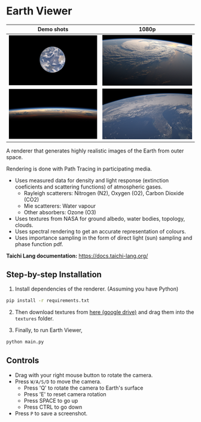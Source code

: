 # <a name="title">Earth Viewer</a>
Demo shots             |  1080p
:-------------------------:|:-------------------------:
![Earth render 1](screenshot/main.py-2023-12-05-200146.jpg) | ![Earth render 2](screenshot/main.py-2023-12-05-184411.jpg)
![Earth render 1](screenshot/main.py-2023-12-05-002427.jpg) | ![Earth render 2](screenshot/main.py-2023-12-05-192722.jpg)

A renderer that generates highly realistic images of the Earth from outer space. 

Rendering is done with Path Tracing in participating media. 
+ Uses measured data for density and light response (extinction coeficients and scattering functions) of atmospheric gases.
  + Rayleigh scatterers: Nitrogen (N2), Oxygen (O2),  Carbon Dioxide (CO2)
  + Mie scatterers: Water vapour
  + Other absorbers: Ozone (O3)
+ Uses textures from NASA for ground albedo, water bodies, topology, clouds.
+ Uses spectral rendering to get an accurate representation of colours. 
+ Uses importance sampling in the form of direct light (sun) sampling and phase function pdf.

**Taichi Lang documentation:** https://docs.taichi-lang.org/

## Step-by-step Installation

1. Install dependencies of the renderer. (Assuming you have Python)
```bash
pip install -r requirements.txt
```

2. Then download textures from [here (google drive)](https://drive.google.com/drive/folders/1RPspOXGj9JEV4nX78C5mGNWEgzic9dsv?usp=sharing)
and drag them into the `textures` folder.

3. Finally, to run Earth Viewer,
```bash
python main.py
```


## Controls

+ Drag with your right mouse button to rotate the camera.
+ Press `W/A/S/D` to move the camera.
  + Press 'Q' to rotate the camera to Earth's surface
  + Press 'E' to reset camera rotation
  + Press SPACE to go up
  + Press CTRL to go down
+ Press `P` to save a screenshot.

